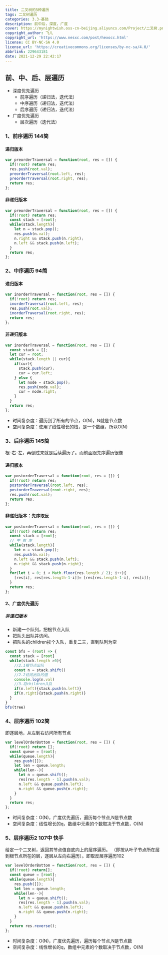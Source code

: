 ```yaml
---
title: 二叉树的5种遍历
tags: 二叉树遍历
categories: 3.3-基础
description: 前中后，深度，广度
cover: https://mynightwish.oss-cn-beijing.aliyuncs.com/Project/二叉树.png
copyright_author: 飞儿
copyright_url: 'https://www.nesxc.com/post/hexocc.html'
license: CC BY-NC-SA 4.0
license_url: 'https://creativecommons.org/licenses/by-nc-sa/4.0/'
abbrlink: 229643181
date: 2021-12-29 22:42:17
---
```



## 前、中、后、层遍历 ##

* 深度优先遍历
  * 前序遍历（递归法，迭代法）
  * 中序遍历（递归法，迭代法）
  * 后序遍历（递归法，迭代法）
* 广度优先遍历
  * 层次遍历（迭代法）

### 1、前序遍历          144简 ###

#### 递归版本 ####

```js
var preorderTraversal = function(root, res = []) {
  if(!root) return res;
  res.push(root.val);
  preorderTraversal(root.left, res);
  preorderTraversal(root.right, res);
  return res;
};
```

#### 非递归版本 ####

```js
var preorderTraversal = function(root, res = []) {
  if(!root) return res;
  const stack = [root];
  while(stack.length){
    let n = stack.pop();
    res.push(n.val);
    n.right && stack.push(n.right);
    n.left && stack.push(n.left);
  }
  return res;
};
```

### 2、中序遍历 94简 ###

#### 递归版本 ####

```js
var inorderTraversal = function(root, res = []) {
  if(!root) return res;
  inorderTraversal(root.left, res);
  res.push(root.val);
  inorderTraversal(root.right, res);
  return res;
};
```

#### 非递归版本 ####

```js
var inorderTraversal = function(root, res = []) {
  const stack = [];
  let cur = root;
  while(stack.length || cur){
    if(cur){
      stack.push(cur);
      cur = cur.left;
    } else {
      let node = stack.pop();
      res.push(node.val);
      cur = node.right;
    }
  }
  return res;
};
```

* 时间复杂度：遍历到了所有的节点，O(N)，N就是节点数
* 空间复杂度：使用了线性增长的栈，是一个数组，所以O(N)

### 3、后序遍历        145简 ###

根-右-左，再倒过来就是后续遍历了。而前面跟先序遍历很像

#### 递归版本 ####

```js
var postorderTraversal = function(root, res = []) {
  if(!root) return res;
  postorderTraversal(root.left, res);
  postorderTraversal(root.right, res);
  res.push(root.val);
  return res;
};
```

#### 非递归版本：先序取反 ####

```js
var postorderTraversal = function(root, res = []) {
  if(!root) return res;
  const stack = [root];
  // 中 右 左
  while(stack.length){
    let n = stack.pop();
    res.push(n.val);
    n.left && stack.push(n.left);
    n.right && stack.push(n.right);
  }
  for(let i = 0; i < Math.floor(res.length / 2); i++){
    [res[i], res[res.length-1-i]]= [res[res.length-1-i], res[i]];
  }
  return res;
};
```

#### 2、广度优先遍历 ####

##### 非递归版本 #####

* 新建一个队列，把根节点入队
* 把队头出队并访问。
* 把队头的children挨个入队，重复二三，直到队列为空

```js
const bfs = (root) => {
  const stack = [root]
  while(stack.length >0){
    //2.1根节点出队
    const n = stack.shift()
    //2.2访问出队的值
    console.log(n.val)
    //3.将children入队
    if(n.left){stack.push(n.left)}
    if(n.right){stack.push(n.right)}
  }
}
bfs(tree)

```

### 4、层序遍历           102简 ###

即逐层地，从左到右访问所有节点

```js
var levelOrderBottom = function(root, res = []) {
  if(!root) return [];
  const queue = [root];
  while(queue.length){
    res.push([]);
    let len = queue.length;
    while(len--){
      let n = queue.shift();
      res[res.length - 1].push(n.val);
      n.left && queue.push(n.left);
      n.right && queue.push(n.right);
    }
  }
  return res;
};
```

* 时间复杂度：O(N)，广度优先遍历，遍历每个节点,N是节点数
* 空间复杂度：线性增长的q，数组中元素的个数取决于节点数，O(N)


### 5、层序遍历2           107中   快手 ###

给定一个二叉树，返回其节点值自底向上的层序遍历。 （即按从叶子节点所在层到根节点所在的层，逐层从左向右遍历）。即取反层序遍历102

```js
var levelOrderBottom = function(root, res = []) {
  if(!root) return[];
  const queue = [root];
  while(queue.length){
    res.push([]);
    let len = queue.length;
    while(len--){
      let n = queue.shift();
      res[res.length - 1].push(n.val);
      n.left && queue.push(n.left);
      n.right && queue.push(n.right);
    }
  }
  return res.reverse();
};
```

* 时间复杂度：O(N)，广度优先遍历，遍历每个节点,N是节点数
* 空间复杂度：线性增长的q，数组中元素的个数取决于节点数，O(N)